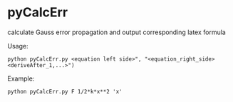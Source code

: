 # pyCalcErr
calculate Gauss error propagation and output corresponding latex formula

Usage:
```
python pyCalcErr.py <equation left side>", "<equation_right_side> <deriveAfter_1,...>")
```

Example: 
```
python pyCalcErr.py F 1/2*k*x**2 'x'
```
